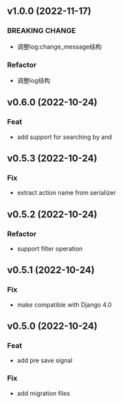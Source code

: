 ## v1.0.0 (2022-11-17)

### BREAKING CHANGE

- 调整log:change_message结构

### Refactor

- 调整log结构

## v0.6.0 (2022-10-24)

### Feat

- add support for searching by  and

## v0.5.3 (2022-10-24)

### Fix

- extract action name from serializer

## v0.5.2 (2022-10-24)

### Refactor

- support filter operation

## v0.5.1 (2022-10-24)

### Fix

- make compatible with Django 4.0

## v0.5.0 (2022-10-24)

### Feat

- add pre save signal

### Fix

- add migration files
